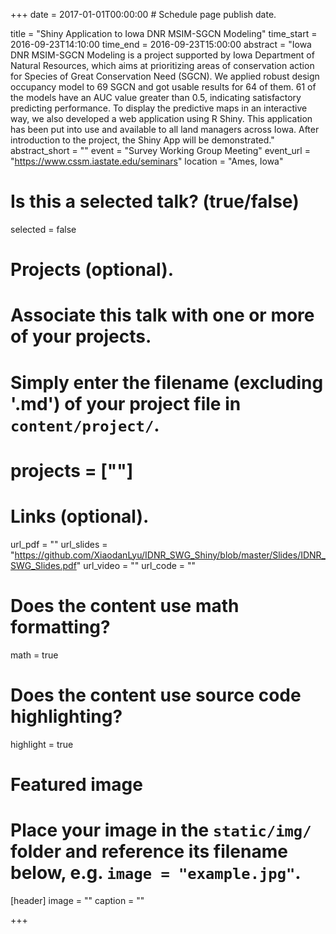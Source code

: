 +++
date = 2017-01-01T00:00:00  # Schedule page publish date.

title = "Shiny Application to Iowa DNR MSIM-SGCN Modeling"
time_start = 2016-09-23T14:10:00
time_end = 2016-09-23T15:00:00
abstract = "Iowa DNR MSIM-SGCN Modeling is a project supported by Iowa Department of Natural Resources, which aims at prioritizing areas of conservation action for Species of Great Conservation Need (SGCN). We applied robust design occupancy model to 69 SGCN and got usable results for 64 of them. 61 of the models have an AUC value greater than 0.5, indicating satisfactory predicting performance. To display the predictive maps in an interactive way, we also developed a web application using R Shiny. This application has been put into use and available to all land managers across Iowa. After introduction to the project, the Shiny App will be demonstrated."
abstract_short = ""
event = "Survey Working Group Meeting"
event_url = "https://www.cssm.iastate.edu/seminars"
location = "Ames, Iowa"

# Is this a selected talk? (true/false)
selected = false

# Projects (optional).
#   Associate this talk with one or more of your projects.
#   Simply enter the filename (excluding '.md') of your project file in `content/project/`.
# projects = [""]

# Links (optional).
url_pdf = ""
url_slides = "https://github.com/XiaodanLyu/IDNR_SWG_Shiny/blob/master/Slides/IDNR_SWG_Slides.pdf"
url_video = ""
url_code = ""

# Does the content use math formatting?
math = true

# Does the content use source code highlighting?
highlight = true

# Featured image
# Place your image in the `static/img/` folder and reference its filename below, e.g. `image = "example.jpg"`.
[header]
image = ""
caption = ""

+++